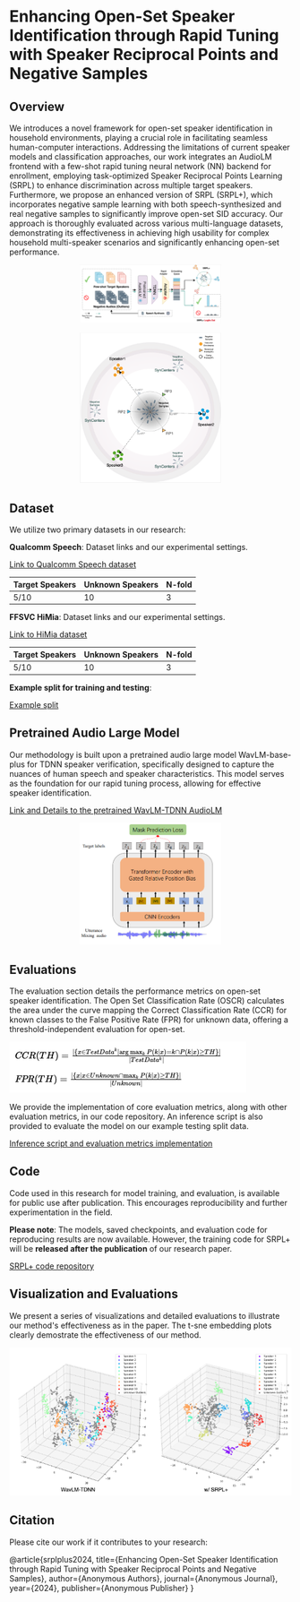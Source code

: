 # Enhancing Open-Set Speaker Identification through Rapid Tuning with Speaker Reciprocal Points and Negative Samples

## Overview
We introduces a novel framework for open-set speaker identification in household environments, playing a crucial role in facilitating seamless human-computer interactions. Addressing the limitations of current speaker models and classification approaches, our work integrates an AudioLM frontend with a few-shot rapid tuning neural network (NN) backend for enrollment, employing task-optimized Speaker Reciprocal Points Learning (SRPL) to enhance discrimination across multiple target speakers. Furthermore, we propose an enhanced version of SRPL (SRPL+), which incorporates negative sample learning with both speech-synthesized and real negative samples to significantly improve open-set SID accuracy. Our approach is thoroughly evaluated across various multi-language datasets, demonstrating its effectiveness in achieving high usability for complex household multi-speaker scenarios and significantly enhancing open-set performance.

<p align="center">
  <img src="images/srpl_arch.png" alt="SRPL+ Architecture" width="50%" />
</p>
<p align="center">
  <img src="images/srpl.png" alt="SRPL+ Process" width="50%" />
</p>

## Dataset
We utilize two primary datasets in our research:

**Qualcomm Speech**: Dataset links and our experimental settings.

[Link to Qualcomm Speech dataset](https://developer.qualcomm.com/project/keyword-speech-dataset)

| Target Speakers | Unknown Speakers | N-fold |
|----------|----------|----------|
| 5/10 | 10 | 3 |

**FFSVC HiMia**: Dataset links and our experimental settings.

[Link to HiMia dataset](https://aishelltech.com/wakeup_data)

| Target Speakers | Unknown Speakers | N-fold |
|----------|----------|----------|
| 5/10 | 10 | 3 |

**Example split for training and testing**:

[Example split](https://github.com/srplplus/srplplus.github.io)

## Pretrained Audio Large Model
Our methodology is built upon a pretrained audio large model WavLM-base-plus for TDNN speaker verification, specifically designed to capture the nuances of human speech and speaker characteristics. This model serves as the foundation for our rapid tuning process, allowing for effective speaker identification.

[Link and Details to the pretrained WavLM-TDNN AudioLM](https://huggingface.co/microsoft/wavlm-base-plus-sv)

<p align="center">
  <img src="images/wavlm.png" alt="SRPL+ Architecture" width="50%" />
</p>

## Evaluations
The evaluation section details the performance metrics on open-set speaker identification. The Open Set Classification Rate (OSCR) calculates the area under the curve mapping the Correct Classification Rate (CCR) for known classes to the False Positive Rate (FPR) for unknown data, offering a threshold-independent evaluation for open-set.

<!-- $CCR(TH) = \frac{|\{x \in TestData^{k} \mid \arg\max_{k} P(k|x) = k \cap P(k|x) \geq TH\}|}{|TestData^{k}|}$

$FPR(TH) = \frac{|\{x \mid x \in Unknown \cap \max_k P(k|x) \geq TH\}|}{|Unknown|}$ -->
![emb plot](images/eq.png)

We provide the implementation of core evaluation metrics, along with other evaluation metrics, in our code repository. An inference script is also provided to evaluate the model on our example testing split data.

[Inference script and evaluation metrics implementation](https://github.com/srplplus/srplplus.github.io)

## Code
Code used in this research for model training, and evaluation, is available for public use after publication. This encourages reproducibility and further experimentation in the field.

**Please note**: The models, saved checkpoints, and evaluation code for reproducing results are now available. However, the training code for SRPL+ will be **released after the publication** of our research paper.

[SRPL+ code repository](https://github.com/srplplus/srplplus.github.io)

## Visualization and Evaluations
We present a series of visualizations and detailed evaluations to illustrate our method's effectiveness as in the paper. The t-sne embedding plots clearly demostrate the effectiveness of our method.

![emb plot](images/emb_srpl.png)

<!-- [Link to visualizations and detailed evaluations]() -->

<!-- ## How to Use
This section provides a step-by-step guide on how to replicate our research findings, including setting up the environment, preprocessing the data, training the model, and conducting evaluations. -->

## Citation
Please cite our work if it contributes to your research:

@article{srplplus2024,
title={Enhancing Open-Set Speaker Identification through Rapid Tuning with Speaker Reciprocal Points and Negative Samples},
author={Anonymous Authors},
journal={Anonymous Journal},
year={2024},
publisher={Anonymous Publisher}
}
